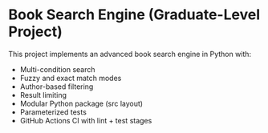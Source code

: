 # Book Search Engine (Graduate-Level Project)

This project implements an advanced book search engine in Python with:

-  Multi-condition search
-  Fuzzy and exact match modes
-  Author-based filtering
-  Result limiting
-  Modular Python package (src layout)
-  Parameterized tests
-  GitHub Actions CI with lint + test stages
 
 